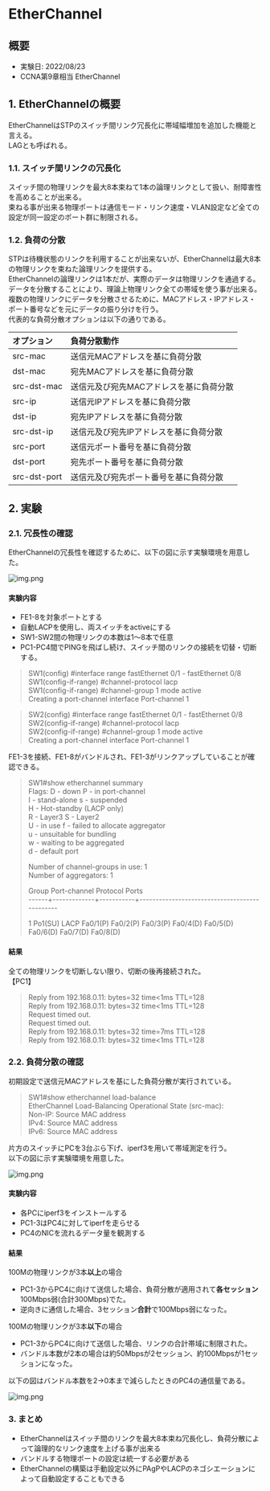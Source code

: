 # EtherChannel
## 概要
- 実験日: 2022/08/23
- CCNA第9章相当 EtherChannel

## 1. EtherChannelの概要
EtherChannelはSTPのスイッチ間リンク冗長化に帯域幅増加を追加した機能と言える。  
LAGとも呼ばれる。

### 1.1. スイッチ間リンクの冗長化
スイッチ間の物理リンクを最大8本束ねて1本の論理リンクとして扱い、耐障害性を高めることが出来る。  
束ねる事が出来る物理ポートは通信モード・リンク速度・VLAN設定など全ての設定が同一設定のポート群に制限される。  

### 1.2. 負荷の分散
STPは待機状態のリンクを利用することが出来ないが、EtherChannelは最大8本の物理リンクを束ねた論理リンクを提供する。  
EtherChannelの論理リンクは1本だが、実際のデータは物理リンクを通過する。  
データを分散することにより、理論上物理リンク全ての帯域を使う事が出来る。  
複数の物理リンクにデータを分散させるために、MACアドレス・IPアドレス・ポート番号などを元にデータの振り分けを行う。  
代表的な負荷分散オプションは以下の通りである。  

| オプション        | 負荷分散動作                |
|:-------------|:----------------------|
| src-mac      | 送信元MACアドレスを基に負荷分散     |
| dst-mac      | 宛先MACアドレスを基に負荷分散      |
| src-dst-mac  | 送信元及び宛先MACアドレスを基に負荷分散 |
| src-ip       | 送信元IPアドレスを基に負荷分散      |
| dst-ip       | 宛先IPアドレスを基に負荷分散       |
| src-dst-ip   | 送信元及び宛先IPアドレスを基に負荷分散  |
| src-port     | 送信元ポート番号を基に負荷分散       |
| dst-port     | 宛先ポート番号を基に負荷分散        |
| src-dst-port | 送信元及び宛先ポート番号を基に負荷分散   |

## 2. 実験
### 2.1. 冗長性の確認

EtherChannelの冗長性を確認するために、以下の図に示す実験環境を用意した。  

![img.png](images/20220823EtherChannel/20220823img01.png)

#### 実験内容
- FE1-8を対象ポートとする
- 自動LACPを使用し、両スイッチをactiveにする
- SW1-SW2間の物理リンクの本数は1～8本で任意
- PC1-PC4間でPINGを飛ばし続け、スイッチ間のリンクの接続を切替・切断する。

> SW1(config) #interface range fastEthernet 0/1 - fastEthernet 0/8  
> SW1(config-if-range) #channel-protocol lacp  
> SW1(config-if-range) #channel-group 1 mode active  
> Creating a port-channel interface Port-channel 1

> SW2(config) #interface range fastEthernet 0/1 - fastEthernet 0/8  
> SW2(config-if-range) #channel-protocol lacp  
> SW2(config-if-range) #channel-group 1 mode active  
> Creating a port-channel interface Port-channel 1
  

FE1-3を接続、FE1-8がバンドルされ、FE1-3がリンクアップしていることが確認できる。
> SW1#show etherchannel summary  
> Flags:  D - down        P - in port-channel  
> I - stand-alone s - suspended  
> H - Hot-standby (LACP only)  
> R - Layer3      S - Layer2  
> U - in use      f - failed to allocate aggregator  
> u - unsuitable for bundling  
> w - waiting to be aggregated  
> d - default port  
>  
>  
> Number of channel-groups in use: 1  
> Number of aggregators:           1  
>  
> Group  Port-channel  Protocol    Ports  
> ------+-------------+-----------+----------------------------------------------  
>  
> 1      Po1(SU)           LACP   Fa0/1(P) Fa0/2(P) Fa0/3(P) Fa0/4(D) Fa0/5(D) Fa0/6(D) Fa0/7(D) Fa0/8(D)  


#### 結果
全ての物理リンクを切断しない限り、切断の後再接続された。  
【PC1】  
> Reply from 192.168.0.11: bytes=32 time<1ms TTL=128  
> Reply from 192.168.0.11: bytes=32 time<1ms TTL=128  
> Request timed out.  
> Request timed out.  
> Reply from 192.168.0.11: bytes=32 time=7ms TTL=128  
> Reply from 192.168.0.11: bytes=32 time<1ms TTL=128  

### 2.2. 負荷分散の確認
初期設定で送信元MACアドレスを基にした負荷分散が実行されている。
> SW1#show etherchannel load-balance  
> EtherChannel Load-Balancing Operational State (src-mac):  
> Non-IP: Source MAC address  
> IPv4: Source MAC address  
> IPv6: Source MAC address  

片方のスイッチにPCを3台ぶら下げ、iperf3を用いて帯域測定を行う。  
以下の図に示す実験環境を用意した。

![img.png](images/20220823EtherChannel/20220823img02.png)

#### 実験内容
- 各PCにiperf3をインストールする
- PC1-3はPC4に対してiperfを走らせる
- PC4のNICを流れるデータ量を観測する

#### 結果
100Mの物理リンクが3本**以上**の場合
- PC1-3からPC4に向けて送信した場合、負荷分散が適用されて**各セッション**100Mbps弱(合計300Mbps)でた。  
- 逆向きに通信した場合、3セッション**合計**で100Mbps弱になった。  

100Mの物理リンクが3本**以下**の場合
- PC1-3からPC4に向けて送信した場合、リンクの合計帯域に制限された。
- バンドル本数が2本の場合は約50Mbpsが2セッション、約100Mbpsが1セッションになった。


以下の図はバンドル本数を2→0本まで減らしたときのPC4の通信量である。

![img.png](images/20220823EtherChannel/20220823img03.png)


### 3. まとめ
- EtherChannelはスイッチ間のリンクを最大8本束ね冗長化し、負荷分散によって論理的なリンク速度を上げる事が出来る
- バンドルする物理ポートの設定は統一する必要がある
- EtherChannelの構築は手動設定以外にPAgPやLACPのネゴシエーションによって自動設定することもできる
